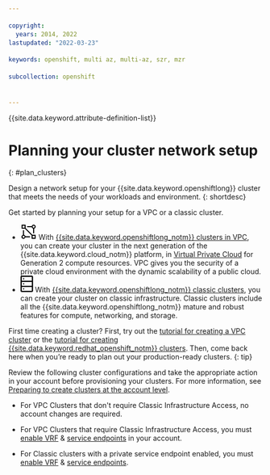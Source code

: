 ```yaml
---

copyright: 
  years: 2014, 2022
lastupdated: "2022-03-23"

keywords: openshift, multi az, multi-az, szr, mzr

subcollection: openshift


---
```


{{site.data.keyword.attribute-definition-list}}


# Planning your cluster network setup   
{: #plan_clusters}

Design a network setup for your {{site.data.keyword.openshiftlong}} cluster that meets the needs of your workloads and environment.
{: shortdesc}

Get started by planning your setup for a VPC or a classic cluster.
- ![VPC infrastructure provider icon.](images/icon-vpc-2.svg) With [{{site.data.keyword.openshiftlong_notm}} clusters in VPC](/docs/containers?topic=containers-plan_vpc_basics), you can create your cluster in the next generation of the {{site.data.keyword.cloud_notm}} platform, in [Virtual Private Cloud](/docs/vpc?topic=vpc-about-vpc) for Generation 2 compute resources. VPC gives you the security of a private cloud environment with the dynamic scalability of a public cloud.
- ![Classic infrastructure provider icon.](images/icon-classic-2.svg) With [{{site.data.keyword.openshiftlong_notm}} classic clusters](/docs/containers?topic=containers-plan_basics), you can create your cluster on classic infrastructure. Classic clusters include all the {{site.data.keyword.openshiftlong_notm}} mature and robust features for compute, networking, and storage.

First time creating a cluster? First, try out the [tutorial for creating a VPC cluster](/docs/openshift?topic=openshift-vpc_rh_tutorial) or the [tutorial for creating {{site.data.keyword.redhat_openshift_notm}} clusters](/docs/openshift?topic=openshift-openshift_tutorial). Then, come back here when you’re ready to plan out your production-ready clusters.
{: tip}

Review the following cluster configurations and take the appropriate action in your account before provisioning your clusters. For more information, see [Preparing to create clusters at the account level](/docs/openshift?topic=openshift-clusters#cluster_prepare).

- For VPC Clusters that don't require Classic Infrastructure Access, no account changes are required.

- For VPC Clusters that require Classic Infrastructure Access, you must [enable VRF](/docs/account?topic=account-vrf-service-endpoint&interface=ui#vrf) & [service endpoints](/docs/account?topic=account-vrf-service-endpoint&interface=ui#service-endpoint) in your account.

- For Classic clusters with a private service endpoint enabled, you must [enable VRF](/docs/account?topic=account-vrf-service-endpoint&interface=ui#vrf) & [service endpoints](/docs/account?topic=account-vrf-service-endpoint&interface=ui#service-endpoint).






